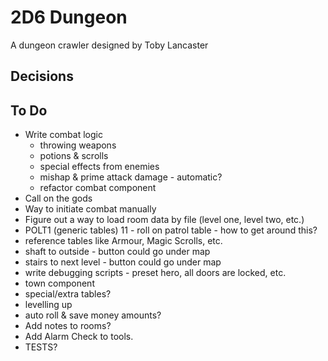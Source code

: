 # 2D6 Dungeon

A dungeon crawler designed by Toby Lancaster

## Decisions

## To Do

- Write combat logic
  - throwing weapons
  - potions & scrolls
  - special effects from enemies
  - mishap & prime attack damage - automatic?
  - refactor combat component
- Call on the gods
- Way to initiate combat manually
- Figure out a way to load room data by file (level one, level two, etc.)
- POLT1 (generic tables) 11 - roll on patrol table - how to get around this?
- reference tables like Armour, Magic Scrolls, etc.
- shaft to outside - button could go under map
- stairs to next level - button could go under map
- write debugging scripts - preset hero, all doors are locked, etc.
- town component
- special/extra tables?
- levelling up
- auto roll & save money amounts?
- Add notes to rooms?
- Add Alarm Check to tools.
- TESTS?
